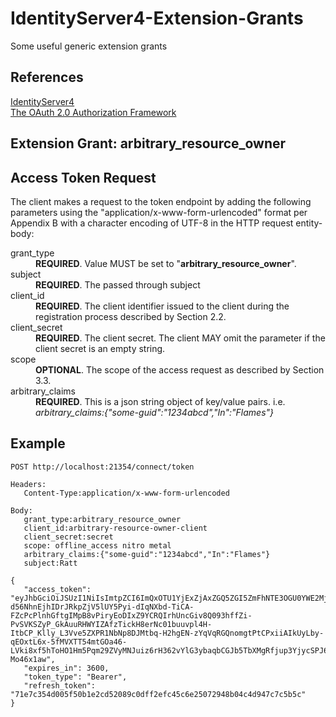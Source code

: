 # IdentityServer4-Extension-Grants
Some useful generic extension grants

## References 
[IdentityServer4](http://docs.identityserver.io)  
[The OAuth 2.0 Authorization Framework](https://tools.ietf.org/html/rfc6749)  

## Extension Grant: arbitrary_resource_owner  
## Access Token Request  

   The client makes a request to the token endpoint by adding the
   following parameters using the "application/x-www-form-urlencoded"
   format per Appendix B with a character encoding of UTF-8 in the HTTP
   request entity-body:

<dl>
  <dt>grant_type</dt>
  <dd><b>REQUIRED</b>.  Value MUST be set to "<b>arbitrary_resource_owner</b>".</dd>

  <dt>subject</dt>
  <dd><b>REQUIRED</b>.  The passed through subject</dd>
  
  <dt>client_id</dt>
  <dd><b>REQUIRED</b>.  The client identifier issued to the client during
         the registration process described by Section 2.2.</dd>
  
  <dt>client_secret</dt>
  <dd><b>REQUIRED</b>.  The client secret.  The client MAY omit the
         parameter if the client secret is an empty string.</dd>
  
  <dt>scope</dt>
  <dd><b>OPTIONAL</b>.  The scope of the access request as described by
         Section 3.3.</dd>
	 
  <dt>arbitrary_claims</dt>
  <dd><b>REQUIRED</b>.  This is a json string object of key/value pairs.  
	i.e. <em>arbitrary_claims:{"some-guid":"1234abcd","In":"Flames"}</em></dd>
</dl>

## Example  
 ```
POST http://localhost:21354/connect/token

Headers:
    Content-Type:application/x-www-form-urlencoded

Body:
    grant_type:arbitrary_resource_owner
	client_id:arbitrary-resource-owner-client
	client_secret:secret
	scope: offline_access nitro metal
	arbitrary_claims:{"some-guid":"1234abcd","In":"Flames"}
	subject:Ratt
 ```
 ```
 {
    "access_token": "eyJhbGciOiJSUzI1NiIsImtpZCI6ImQxOTU1YjExZjAxZGQ5ZGI5ZmFhNTE3OGU0YWE2MjI2IiwidHlwIjoiSldUIn0.eyJuYmYiOjE1MjQ5NDcwMDksImV4cCI6MTUyNDk1MDYwOSwiaXNzIjoiaHR0cDovL2xvY2FsaG9zdDoyMTM1NCIsImF1ZCI6WyJodHRwOi8vbG9jYWxob3N0OjIxMzU0L3Jlc291cmNlcyIsIm1ldGFsIiwibml0cm8iXSwiY2xpZW50X2lkIjoiYXJiaXRyYXJ5LXJlc291cmNlLW93bmVyLWNsaWVudCIsInN1YiI6IlJhdHQiLCJhdXRoX3RpbWUiOjE1MjQ5NDcwMDksImlkcCI6ImxvY2FsIiwic29tZS1ndWlkIjoiMTIzNGFiY2QiLCJJbiI6IkZsYW1lcyIsInNjb3BlIjpbIm1ldGFsIiwibml0cm8iLCJvZmZsaW5lX2FjY2VzcyJdLCJhbXIiOlsiYXJiaXRyYXJ5X3Jlc291cmNlX293bmVyIl19.mSw45BkHO1IXMmtkN1fdgERb-d56NhnEjhIDrJRkpZjV5lUY5Pyi-dIqNXbd-TiCA-FZcPcPlnhGftgIMpB8vPiryEoDIxZ9YCRQIrhUncGiv8Q093hffZi-PvSVKSZyP_GkAuuRHWYIZAfzTickH8erNc01buuvpl4H-ItbCP_Klly_L3Vve5ZXPR1NbNp8DJMtbq-H2hgEN-zYqVqRGQnomgtPtCPxiiAIkUyLby-qEOxtL6x-5fMVXTT54mtGOa46-LVki8xf5hToHO1Hm5Pqm29ZVyMNJuiz6rH362vYlG3ybaqbCGJb5TbXMgRfjup3YjycSPJ6K-Mo46x1aw",
    "expires_in": 3600,
    "token_type": "Bearer",
    "refresh_token": "71e7c354d005f50b1e2cd52089c0dff2efc45c6e25072948b04c4d947c7c5b5c"
}
 ```
